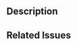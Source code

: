 <!--
  Have any questions? Check out the contributing docs at https://gatsby.app/contribute, or
  ask in this Pull Request and a Gatsby maintainer will be happy to help :)
-->

## Description

<!-- Write a brief description of the changes introduced by this PR -->

## Related Issues

<!--
  Link to the issue that is fixed by this PR (if there is one)
  e.g. Fixes #1234, Addresses #1234, Related to #1234, etc.
-->
